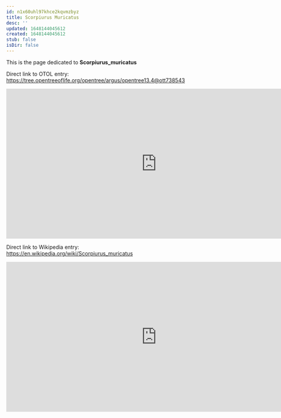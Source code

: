 ```yaml
---
id: n1x60uhl97khce2kqvmzbyz
title: Scorpiurus Muricatus
desc: ''
updated: 1648144045612
created: 1648144045612
stub: false
isDir: false
---
```

This is the page dedicated to **Scorpiurus_muricatus**


Direct link to OTOL entry: https://tree.opentreeoflife.org/opentree/argus/opentree13.4@ott738543



<html>
    <body>
    <iframe src="https://tree.opentreeoflife.org/opentree/argus/opentree13.4@ott738543"
    width="800" height="400" frameborder="0" allowfullscreen> </iframe>
    </body>
</html>
    


Direct link to Wikipedia entry: https://en.wikipedia.org/wiki/Scorpiurus_muricatus



<html>
    <body>
    <iframe src="https://en.wikipedia.org/wiki/Scorpiurus_muricatus"
    width="800" height="400" frameborder="0" allowfullscreen> </iframe>
    </body>
</html>
    
